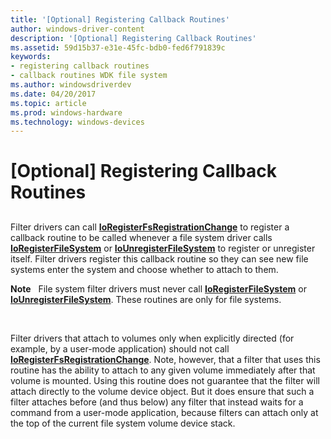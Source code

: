 ```yaml
---
title: '[Optional] Registering Callback Routines'
author: windows-driver-content
description: '[Optional] Registering Callback Routines'
ms.assetid: 59d15b37-e31e-45fc-bdb0-fed6f791839c
keywords:
- registering callback routines
- callback routines WDK file system
ms.author: windowsdriverdev
ms.date: 04/20/2017
ms.topic: article
ms.prod: windows-hardware
ms.technology: windows-devices
---
```


# \[Optional\] Registering Callback Routines


## <span id="ddk_registering_callback_routines_if"></span><span id="DDK_REGISTERING_CALLBACK_ROUTINES_IF"></span>


Filter drivers can call [**IoRegisterFsRegistrationChange**](https://msdn.microsoft.com/library/windows/hardware/ff548499) to register a callback routine to be called whenever a file system driver calls [**IoRegisterFileSystem**](https://msdn.microsoft.com/library/windows/hardware/ff548494) or [**IoUnregisterFileSystem**](https://msdn.microsoft.com/library/windows/hardware/ff548552) to register or unregister itself. Filter drivers register this callback routine so they can see new file systems enter the system and choose whether to attach to them.

**Note**   File system filter drivers must never call [**IoRegisterFileSystem**](https://msdn.microsoft.com/library/windows/hardware/ff548494) or [**IoUnregisterFileSystem**](https://msdn.microsoft.com/library/windows/hardware/ff548552). These routines are only for file systems.

 

Filter drivers that attach to volumes only when explicitly directed (for example, by a user-mode application) should not call [**IoRegisterFsRegistrationChange**](https://msdn.microsoft.com/library/windows/hardware/ff548499). Note, however, that a filter that uses this routine has the ability to attach to any given volume immediately after that volume is mounted. Using this routine does not guarantee that the filter will attach directly to the volume device object. But it does ensure that such a filter attaches before (and thus below) any filter that instead waits for a command from a user-mode application, because filters can attach only at the top of the current file system volume device stack.

 

 




